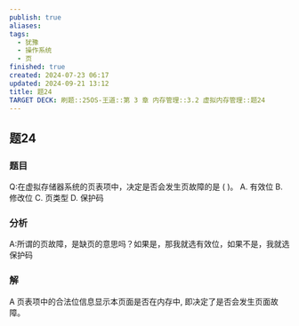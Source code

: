 ```yaml
---
publish: true
aliases: 
tags:
  - 犹豫
  - 操作系统
  - 页
finished: true
created: 2024-07-23 06:17
updated: 2024-09-21 13:12
title: 题24
TARGET DECK: 刷题::25OS-王道::第 3 章 内存管理::3.2 虚拟内存管理::题24
---
```

## 题24
### 题目
Q:在虚拟存储器系统的页表项中，决定是否会发生页故障的是 ( )。
A. 有效位 
B. 修改位 
C. 页类型 
D. 保护码 
### 分析
A:所谓的页故障，是缺页的意思吗？如果是，那我就选有效位，如果不是，我就选保护码
### 解
A
页表项中的合法位信息显示本页面是否在内存中, 即决定了是否会发生页面故障。
<!--ID: 1724147520428-->
